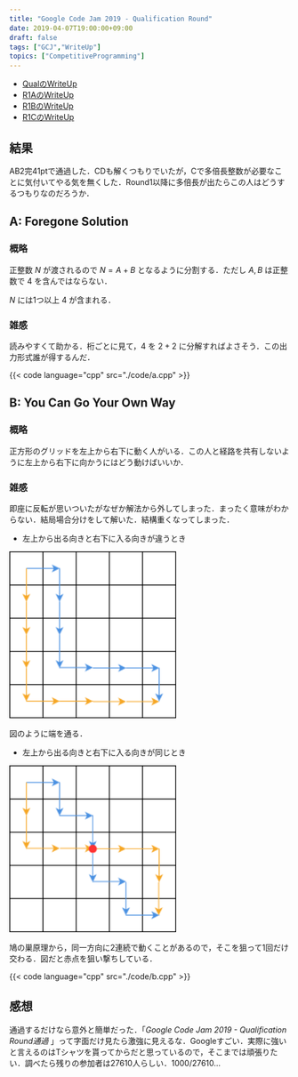 ```yaml
---
title: "Google Code Jam 2019 - Qualification Round"
date: 2019-04-07T19:00:00+09:00
draft: false
tags: ["GCJ","WriteUp"]
topics: ["CompetitiveProgramming"]
---
```


- [QualのWriteUp](../07)
- [R1AのWriteUp](../13)
- [R1BのWriteUp](../29)
- [R1CのWriteUp](../../05/05)

## 結果
AB2完41ptで通過した．CDも解くつもりでいたが，Cで多倍長整数が必要なことに気付いてやる気を無くした．Round1以降に多倍長が出たらこの人はどうするつもりなのだろうか．

## A: Foregone Solution
### 概略
正整数 $N$ が渡されるので $N=A+B$ となるように分割する．ただし $A,B$ は正整数で $4$ を含んではならない．

$N$ には1つ以上 $4$ が含まれる．

### 雑感
読みやすくて助かる．桁ごとに見て，$4$ を $2+2$ に分解すればよさそう．この出力形式誰が得するんだ．

{{< code language="cpp" src="./code/a.cpp" >}}

## B: You Can Go Your Own Way
### 概略
正方形のグリッドを左上から右下に動く人がいる．この人と経路を共有しないように左上から右下に向かうにはどう動けばいいか．

### 雑感
即座に反転が思いついたがなぜか解法から外してしまった．まったく意味がわからない．結局場合分けをして解いた．結構重くなってしまった．

- 左上から出る向きと右下に入る向きが違うとき

<img src="./images/ES.png" width="300px">

図のように端を通る．

- 左上から出る向きと右下に入る向きが同じとき

<img src="./images/EE.png" width="300px">

鳩の巣原理から，同一方向に2連続で動くことがあるので，そこを狙って1回だけ交わる．図だと赤点を狙い撃ちしている．

{{< code language="cpp" src="./code/b.cpp" >}}

## 感想
通過するだけなら意外と簡単だった．「*Google Code Jam 2019 - Qualification Round通過* 」って字面だけ見たら激強に見えるな．Googleすごい．実際に強いと言えるのはTシャツを貰ってからだと思っているので，そこまでは頑張りたい．調べたら残りの参加者は27610人らしい．1000/27610…

